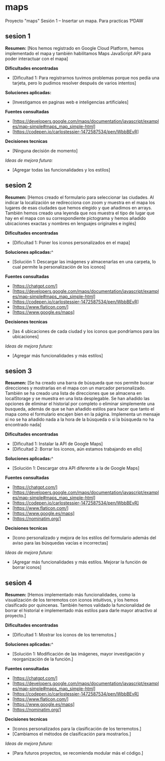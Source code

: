 # maps
Proyecto "maps" Sesión 1 – Insertar un mapa. Para practicas 1ºDAW

## sesion 1

**Resumen:**
[Nos hemos registrado en Google Cloud Platform, hemos implementado el mapa y también habilitamos Maps JavaScript API para poder interactuar con el mapa]

**Dificultades encontradas**
- [Dificultad 1: Para registrarnos tuvimos problemas porque nos pedía una tarjeta, pero lo pudimos resolver después de varios intentos]

**Soluciones aplicadas:**
- [Investigamos en paginas web e inteligencias artificiales]

**Fuentes consultadas**
- [https://developers.google.com/maps/documentation/javascript/examples/map-simple#maps_map_simple-html]
- [https://codepen.io/carlostessier-1472587534/pen/WbbBEvR]
 
 **Decisiones tecnicas**
 - [Ninguna decisión de momento]


 *Ideas de mejora futura:*
 - [Agregar todas las funcionalidades y los estilos]


 ## sesion 2

**Resumen:**
[Hemos creado el formulario para seleccionar las ciudades. Al indicar la localización se redirecciona con zoom y muestra en el mapa los lugares de esas ciudades que hemos elegido y que añadimos en arrays. También hemos creado una leyenda que nos muestra el tipo de lugar que hay en el mapa con su correspondiente pictograma y hemos añadido ubicaciones exactas y nombres en lenguajes originales e inglés]

**Dificultades encontradas**
- [Dificultad 1: Poner los iconos personalizados en el mapa]

**Soluciones aplicadas:**^
- [Solución 1: Descargar las imágenes y almacenarlas en una carpeta, lo cual permite la personalización de los iconos]

**Fuentes consultadas**
- [https://chatgpt.com/]
- [https://developers.google.com/maps/documentation/javascript/examples/map-simple#maps_map_simple-html]
- [https://codepen.io/carlostessier-1472587534/pen/WbbBEvR]
- [https://www.flaticon.com/]
- [https://www.google.es/maps]
 
 **Decisiones tecnicas**
 - [las 4 ubicaciones de cada ciudad y los iconos que pondríamos para las ubicaciones]


 *Ideas de mejora futura:*
 - [Agregar más funcionalidades y más estilos]


 ## sesion 3

**Resumen:**
[Se ha creado una barra de búsqueda que nos permite buscar direcciones y mostrarlas en el mapa con un marcador personalizado. También se ha creado una lista de direcciones que se almacena en localStorage y se muestra en una lista desplegable. Se han añadido las opciones de eliminar el historial por completo o eliminar simplemente una busqueda, además de que se han añadido estilos para hacer que tanto el mapa como el formulario encajen bien en la página. Implementa un mensaje si no se ha añadido nada a la hora de la búsqueda o si la búsqueda no ha encontrado nada]

**Dificultades encontradas**
- [Dificultad 1: Instalar la API de Google Maps]
- [Dificultad 2: Borrar los iconos, aún estamos trabajando en ello]

**Soluciones aplicadas:**^
- [Solución 1: Descargar otra API diferente a la de Google Maps]

**Fuentes consultadas**
- [https://chatgpt.com/]
- [https://developers.google.com/maps/documentation/javascript/examples/map-simple#maps_map_simple-html]
- [https://codepen.io/carlostessier-1472587534/pen/WbbBEvR]
- [https://www.flaticon.com/]
- [https://www.google.es/maps]
- [https://nominatim.org/]
 
 **Decisiones tecnicas**
 - [Icono personalizado y mejora de los estilos del formulario además del aviso para las búsquedas vacías e incorrectas]


 *Ideas de mejora futura:*
 - [Agregar más funcionalidades y más estilos. Mejorar la función de borrar iconos] 


  ## sesion 4

**Resumen:**
[Hemos implementado más funcionalidades, como la visualización de los terremotos con iconos intuitivos, y los hemos clasificado por quincenas. También hemos validado la funcionalidad de borrar el historial e implementado más estilos para darle mayor atractivo al proyecto.]

**Dificultades encontradas**
- [Dificultad 1: Mostrar los iconos de los terremotos.]

**Soluciones aplicadas:**^
- [Solución 1: Modificación de las imágenes, mayor investigación y reorganización de la función.]

**Fuentes consultadas**
- [https://chatgpt.com/]
- [https://developers.google.com/maps/documentation/javascript/examples/map-simple#maps_map_simple-html]
- [https://codepen.io/carlostessier-1472587534/pen/WbbBEvR]
- [https://www.flaticon.com/]
- [https://www.google.es/maps]
- [https://nominatim.org/]
 
 **Decisiones tecnicas**
 - [Iconos personalizados para la clasificación de los terremotos.]
 - [Cambiamos el métodos de clasificación para mostrarlos.]


 *Ideas de mejora futura:*
 - [Para futuros proyectos, se recomienda modular más el código.] 
